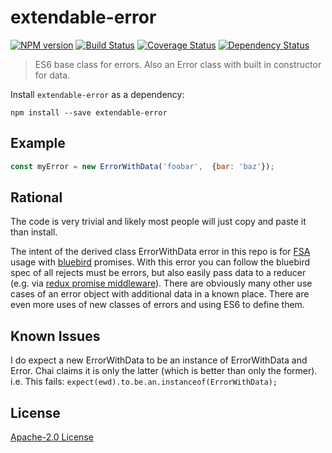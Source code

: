 # extendable-error

[![NPM version][npm-image]][npm-url] [![Build Status][travis-image]][travis-url]  [![Coverage Status][coveralls-image]][coveralls-url] [![Dependency Status][depstat-image]][depstat-url]

> ES6 base class for errors. Also an Error class with built in constructor for data.

Install `extendable-error` as a dependency:

```shell
npm install --save extendable-error
```
## Example 
```javascript
const myError = new ErrorWithData('foobar',  {bar: 'baz'});
```

## Rational
The code is very trivial and likely most people will just copy and paste it than install.

The intent of the derived class ErrorWithData error in this repo is for
[FSA](https://github.com/acdlite/flux-standard-action) usage with [bluebird](http://www.bluebirdjs.com) promises.
With this  error you can follow the bluebird spec of all rejects must be errors, but also easily pass data to a reducer
(e.g. via [redux promise middleware](https://github.com/pburtchaell/redux-promise-middleware)). There are obviously
many other use cases of an error object with additional data in a known place. There are even more uses of new classes
of errors and using ES6 to define them.

## Known Issues
I do expect a new ErrorWithData to be an instance of ErrorWithData and Error. Chai claims it is only the latter
(which is better than only the former).
i.e. This fails: ```expect(ewd).to.be.an.instanceof(ErrorWithData);```

License
-------------
[Apache-2.0 License](http://www.apache.org/licenses/LICENSE-2.0)

[npm-url]: https://npmjs.org/package/extendable-error
[npm-image]: https://badge.fury.io/js/extendable-error.png

[travis-url]: http://travis-ci.org/mlucool/extendable-error
[travis-image]: https://secure.travis-ci.org/mlucool/extendable-error.png?branch=master

[coveralls-url]: https://coveralls.io/github/mlucool/extendable-error?branch=master
[coveralls-image]: https://coveralls.io/repos/mlucool/extendable-error/badge.svg?branch=master&service=github

[depstat-url]: https://david-dm.org/mlucool/extendable-error
[depstat-image]: https://david-dm.org/mlucool/extendable-error.png
